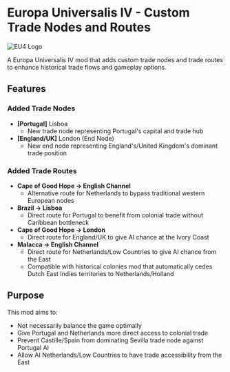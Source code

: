 # Europa Universalis IV - Custom Trade Nodes and Routes

![EU4 Logo](https://upload.wikimedia.org/wikipedia/en/thumb/7/7b/Europa_Universalis_IV_cover_art.jpg/256px-Europa_Universalis_IV_cover_art.jpg)

A Europa Universalis IV mod that adds custom trade nodes and trade routes to enhance historical trade flows and gameplay options.

## Features

### Added Trade Nodes
- **[Portugal]** Lisboa
  - New trade node representing Portugal's capital and trade hub
- **[England/UK]** London (End Node)
  - New end node representing England's/United Kingdom's dominant trade position

### Added Trade Routes
- **Cape of Good Hope → English Channel**
  - Alternative route for Netherlands to bypass traditional western European nodes
- **Brazil → Lisboa**
  - Direct route for Portugal to benefit from colonial trade without Caribbean bottleneck
- **Cape of Good Hope → London**
  - Direct route for England/UK to give AI chance at the Ivory Coast
- **Malacca → English Channel**
  - Direct route for Netherlands/Low Countries to give AI chance from the East
  - Compatible with historical colonies mod that automatically cedes Dutch East Indies territories to Netherlands/Holland
  
## Purpose
This mod aims to:
- Not necessarily balance the game optimally
- Give Portugal and Netherlands more direct access to colonial trade
- Prevent Castille/Spain from dominating Sevilla trade node against Portugal AI
- Allow AI Netherlands/Low Countries to have trade accessibility from the East
